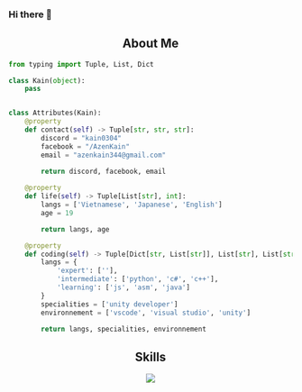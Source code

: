 ### Hi there 👋

<!--
**AzenKain/AzenKain** is a ✨ _special_ ✨ repository because its `README.md` (this file) appears on your GitHub profile.

Here are some ideas to get you started:

- 🔭 I’m currently working on ...
- 🌱 I’m currently learning ...
- 👯 I’m looking to collaborate on ...
- 🤔 I’m looking for help with ...
- 💬 Ask me about ...
- 📫 How to reach me: ...
- 😄 Pronouns: ...
- ⚡ Fun fact: ...
-->


<!-- <p align="center">
    <img alt="" src=https://img.shields.io/github/stars/AzenKain?style=for-the-badge&?affiliations=OWNER%2CCOLLABORATOR />
    <img alt="" src=https://komarev.com/ghpvc/?username=AzenKain&style=for-the-badge />
</p> -->


<h2 align="center">About Me </h2>

```python
from typing import Tuple, List, Dict

class Kain(object):
    pass


class Attributes(Kain):
    @property
    def contact(self) -> Tuple[str, str, str]:
        discord = "kain0304"
        facebook = "/AzenKain"
        email = "azenkain344@gmail.com"
        
        return discord, facebook, email

    @property
    def life(self) -> Tuple[List[str], int]:
        langs = ['Vietnamese', 'Japanese', 'English']
        age = 19

        return langs, age

    @property
    def coding(self) -> Tuple[Dict[str, List[str]], List[str], List[str]]:
        langs = {
            'expert': [''],
            'intermediate': ['python', 'c#', 'c++'],
            'learning': ['js', 'asm', 'java']
        }
        specialities = ['unity developer']
        environnement = ['vscode', 'visual studio', 'unity']

        return langs, specialities, environnement
```
<h2 align="center">Skills </h2>

<p align="center">
  <a href="https://skillicons.dev">
    <img src="https://skillicons.dev/icons?i=python,vscode,visualstudio,unity,c,cs,cpp,js,css,html"/>
  </a>
</p>

<p href="https://discord.gg/onlp" align="center">
    <img alt="" src="https://github-readme-stats.vercel.app/api?username=AzenKain&theme=tokyonight&show_icons=true"/>
</p>

<p href="https://discord.gg/onlp" align="center">
    <img alt="" src=https://lanyard.cnrad.dev/api/808374493109157909/>
</p>

